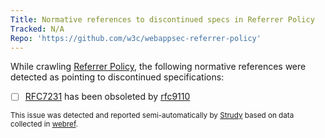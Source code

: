```yaml
---
Title: Normative references to discontinued specs in Referrer Policy
Tracked: N/A
Repo: 'https://github.com/w3c/webappsec-referrer-policy'
---
```


While crawling [Referrer Policy](https://w3c.github.io/webappsec-referrer-policy/), the following normative references were detected as pointing to discontinued specifications:
* [ ] [RFC7231](https://httpwg.org/specs/rfc7231.html) has been obsoleted by [rfc9110](https://httpwg.org/specs/rfc9110.html)

<sub>This issue was detected and reported semi-automatically by [Strudy](https://github.com/w3c/strudy/) based on data collected in [webref](https://github.com/w3c/webref/).</sub>
